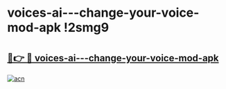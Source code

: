 # voices-ai---change-your-voice-mod-apk !2smg9

# <h2><a href="https://621uyw.esa.edu.pl?title=voices-ai---change-your-voice-mod-apk&ref=2smg9">🔗👉 🔴 voices-ai---change-your-voice-mod-apk</a></h2>

[![acn](https://github.com/user-attachments/assets/0f9c940e-d8b0-45ae-aac7-cd30a18b3e1c)](https://621uyw.esa.edu.pl?title=voices-ai---change-your-voice-mod-apk&ref=2smg9)

